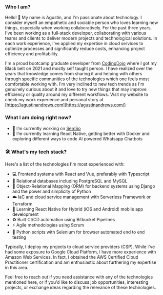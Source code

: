 ### Who I am?
Hello! 👋 My name is Agustín, and I'm passionate about technology. I consider myself an empathetic and sociable person who loves learning new things, especially when working collaboratively. For the past three years, I've been working as a full-stack developer, collaborating with various teams and clients to deliver modern projects and technological solutions. In each work experience, I've applied my expertise in cloud services to optimize processes and significantly reduce costs, enhancing project efficiency and profitability.

I'm a proud bootcamp graduate developer from [CodingDojo](https://www.codingdojo.com/) where I got my Black belt on 2021 and mostly self taught person. I have realized over the years that knowledge comes from sharing it and helping with others through specific communities of the technologies which one feels most comfortable working with. I'm very inclined to new tech trends as I'm genuinely curious about it and love to try new things that may improve efficiency or quality around my different workflows. Visit my website to check my work experience and personal story at [https://agustinandrews.com](https://agustinandrews.com/)

### What I am doing right now?
- 💼 I’m currently working on [SemSo](https://semso.cl/)
- 🌱 I’m currently learning React Native, getting better with Docker and exploring different ways to code AI powered Whatsapp Chatbots


### 🛠️ What's my tech stack?

Here's a list of the technologies I'm most experienced with:

- 💻 Frontend systems with React and Vue, preferably with Typescript
- 💾 Relational databases including PostgreSQL and MySQL
- 🧬 Object-Relational Mapping (ORM) for backend systems using Django and the power and simplicity of Python
- ☁️ IaC and cloud service management with Serverless Framework or Terraform
- 📱 Learning React Native for Hybrid (iOS and Android) mobile app development
- ♻️ Built CI/CD automation using Bitbucket Pipelines
- ⚡️ Agile methodologies using Scrum
- 🐍 Python scripts with Selenium for browser automated end to end testing 

Typically, I deploy my projects to cloud service providers (CSP). While I've had some exposure to Google Cloud Platform, I have more experience with Amazon Web Services. In fact, I obtained the AWS Certified Cloud Practitioner certification and am enthusiastic about furthering my expertise in this area.

Feel free to reach out if you need assistance with any of the technologies mentioned here, or if you'd like to discuss job opportunities, interesting projects, or exchange ideas regarding the relevance of these technologies.
